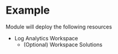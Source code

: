 # Example
Module will deploy the following resources

* Log Analytics Workspace
  * (Optional) Workspace Solutions
